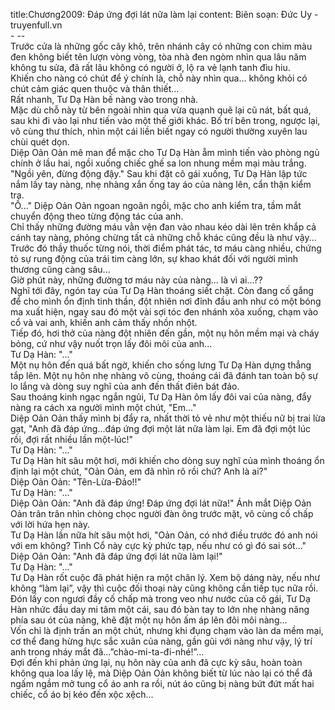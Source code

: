 title:Chương2009: Đáp ứng đợi lát nữa làm lại
content:
Biên soạn: Đức Uy - truyenfull.vn<br>- --<br>Trước cửa là những gốc cây khô, trên nhánh cây có những con chim màu đen không biết tên lượn vòng vòng, tòa nhà đen ngòm nhìn qua lâu năm không tu sửa, đã rất lâu không có người ở, lộ ra vẻ lạnh tanh đìu hiu.<br>Khiến cho nàng có chút để ý chính là, chỗ này nhìn qua... không khỏi có chút cảm giác quen thuộc và thân thiết...<br>Rất nhanh, Tư Dạ Hàn bế nàng vào trong nhà.<br>Mặc dù chỗ này từ bên ngoài nhìn qua vừa quạnh quẽ lại cũ nát, bất quá, sau khi đi vào lại như tiến vào một thế giới khác. Bố trí bên trong, ngược lại, vô cùng thư thích, nhìn một cái liền biết ngay có người thường xuyên lau chùi quét dọn.<br>Diệp Oản Oản mê man để mặc cho Tư Dạ Hàn ẵm mình tiến vào phòng ngủ chính ở lầu hai, ngồi xuống chiếc ghế sa lon nhung mềm mại màu trắng.<br>"Ngồi yên, đừng động đậy." Sau khi đặt cô gái xuống, Tư Dạ Hàn lập tức nắm lấy tay nàng, nhẹ nhàng xắn ống tay áo của nàng lên, cẩn thận kiểm tra.<br>"Ồ..." Diệp Oản Oản ngoan ngoãn ngồi, mặc cho anh kiểm tra, tầm mắt chuyển động theo từng động tác của anh.<br>Chỉ thấy những đường máu vằn vện đan vào nhau kéo dài lên trên khắp cả cánh tay nàng, phỏng chừng tất cả những chỗ khác cũng đều là như vậy...<br>Trước đó thầy thuốc từng nói, thời điểm phát tác, tơ máu càng nhiều, chứng tỏ sự rung động của trái tim càng lớn, sự khao khát đối với người mình thương cũng càng sâu...<br>Giờ phút này, những đường tơ máu này của nàng... là vì ai...??<br>Nghĩ tới đây, ngón tay của Tư Dạ Hàn thoáng siết chặt. Còn đang cố gắng để cho mình ổn định tinh thần, đột nhiên nơi đỉnh đầu anh như có một bóng ma xuất hiện, ngay sau đó một vài sợi tóc đen nhánh xõa xuống, chạm vào cổ và vai anh, khiến anh cảm thấy nhồn nhột.<br>Tiếp đó, hơi thở của nàng đột nhiên đến gần, một nụ hôn mềm mại và cháy bỏng, cứ như vậy nuốt trọn lấy đôi môi của anh...<br>Tư Dạ Hàn: "..."<br>Một nụ hôn đến quá bất ngờ, khiến cho sống lưng Tư Dạ Hàn dựng thẳng tắp lên. Một nụ hôn nhẹ nhàng vô cùng, thoáng cái đã đánh tan toàn bộ sự lo lắng và dòng suy nghĩ của anh đến thất điên bát đảo.<br>Sau thoáng kinh ngạc ngắn ngủi, Tư Dạ Hàn ôm lấy đôi vai của nàng, đẩy nàng ra cách xa người mình một chút, "Em..."<br>Diệp Oản Oản thấy mình bị đẩy ra, nhất thời tỏ vẻ như một thiếu nữ bị trai lừa gạt, "Anh đã đáp ứng...đáp ứng đợi một lát nữa làm lại. Em đã đợi một lúc rồi, đợi rất nhiều lần một-lúc!"<br>Tư Dạ Hàn: "..."<br>Tư Dạ Hàn hít sâu một hơi, mới khiến cho dòng suy nghĩ của mình thoáng ổn định lại một chút, "Oản Oản, em đã nhìn rõ rồi chứ? Anh là ai?"<br>Diệp Oản Oản: "Tên-Lừa-Đảo!!"<br>Tư Dạ Hàn: "..."<br>Diệp Oản Oản: "Anh đã đáp ứng! Đáp ứng đợi lát nữa!" Ánh mắt Diệp Oản Oản trân trân nhìn chòng chọc người đàn ông trước mặt, vô cùng cố chấp với lời hứa hẹn này.<br>Tư Dạ Hàn lần nữa hít sâu một hơi, "Oản Oản, có nhớ điều trước đó anh nói với em không? Tình Cổ này cực kỳ phức tạp, nếu như có gì đó sai sót..."<br>Diệp Oản Oản: "Anh đã đáp ứng đợi lát nữa làm lại!"<br>Tư Dạ Hàn: "..."<br>Tư Dạ Hàn rốt cuộc đã phát hiện ra một chân lý. Xem bộ dáng này, nếu như không “làm lại”, vậy thì cuộc đối thoại này cũng không cần tiếp tục nữa rồi.<br>Đón lấy con ngươi đầy cố chấp mà trong veo như nước của cô gái, Tư Dạ Hàn nhức đầu day mi tâm một cái, sau đó bàn tay to lớn nhẹ nhàng nâng phía sau ót của nàng, khẽ đặt một nụ hôn ấm áp lên đôi môi nàng...<br>Vốn chỉ là định trấn an một chút, nhưng khi đụng chạm vào làn da mềm mại, cơ thể đang hừng hực sắc xuân của nàng, gần gũi với nàng như vậy, lý trí anh trong nháy mắt đã...”chào-mi-ta-đi-nhé!”...<br>Đợi đến khi phản ứng lại, nụ hôn này của anh đã cực kỳ sâu, hoàn toàn không qua loa lấy lệ, mà Diệp Oản Oản không biết từ lúc nào lại có thể đã ngấm ngầm mở tung cổ áo anh ra rồi, nút áo cũng bị nàng bứt đứt mất hai chiếc, cổ áo bị kéo đến xộc xệch...